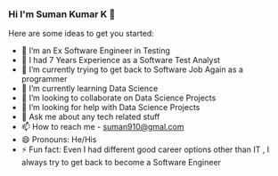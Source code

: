 ### Hi I'm Suman Kumar K 👋

Here are some ideas to get you started:

- 🔭 I’m an Ex Software Engineer in Testing
- 🔭 I had 7 Years Experience as a Software Test Analyst
- 🔭 I’m currently trying to get back to Software Job Again as a programmer
- 🌱 I’m currently learning Data Science
- 👯 I’m looking to collaborate on Data Science Projects
- 🤔 I’m looking for help with Data Science Projects
- 💬 Ask me about any tech related stuff
- 📫 How to reach me - suman910@gmal.com
- 😄 Pronouns: He/His
- ⚡ Fun fact: Even I had different good career options other than IT , I always try to get back to become a Software Engineer

